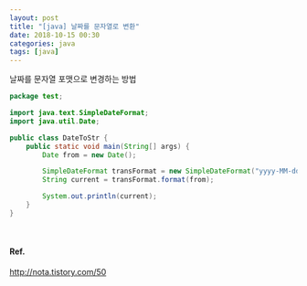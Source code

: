 ```yaml
---
layout: post
title: "[java] 날짜를 문자열로 변환"
date: 2018-10-15 00:30
categories: java
tags: [java]
---
```


날짜를 문자열 포맷으로 변경하는 방법

```java
package test;

import java.text.SimpleDateFormat;
import java.util.Date;

public class DateToStr {
	public static void main(String[] args) {
		Date from = new Date();

		SimpleDateFormat transFormat = new SimpleDateFormat("yyyy-MM-dd HH:mm:ss");
		String current = transFormat.format(from);

		System.out.println(current);
	}
}
```

<br>

#### Ref.

<http://nota.tistory.com/50>
